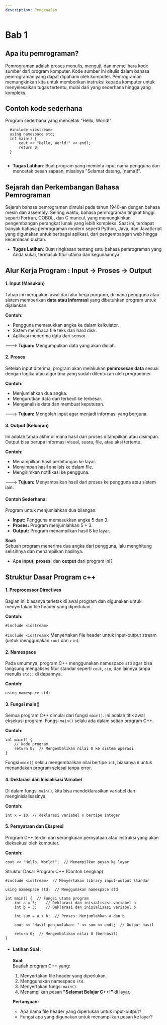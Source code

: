 ```yaml
---
description: Pengenalan
---
```


# Bab 1

## Apa itu pemrograman?

Pemrograman adalah proses menulis, menguji, dan memelihara kode sumber dari program komputer. Kode sumber ini ditulis dalam bahasa pemrograman yang dapat dipahami oleh komputer. Pemrograman memungkinkan kita untuk memberikan instruksi kepada komputer untuk menyelesaikan tugas tertentu, mulai dari yang sederhana hingga yang kompleks.

## Contoh kode sederhana

Program sederhana yang mencetak "Hello, World!"

```
  #include <iostream>
  using namespace std;
  int main() {
      cout << "Hello, World!" << endl;
      return 0;
  }
  
```

* **Tugas Latihan**: Buat program yang meminta input nama pengguna dan mencetak pesan sapaan, misalnya "Selamat datang, \[nama]!".

## Sejarah dan Perkembangan Bahasa Pemrograman

Sejarah bahasa pemrograman dimulai pada tahun 1940-an dengan bahasa mesin dan assembly. Seiring waktu, bahasa pemrograman tingkat tinggi seperti Fortran, COBOL, dan C muncul, yang memungkinkan pengembangan perangkat lunak yang lebih kompleks. Saat ini, terdapat banyak bahasa pemrograman modern seperti Python, Java, dan JavaScript yang digunakan untuk berbagai aplikasi, dari pengembangan web hingga kecerdasan buatan.

* **Tugas Latihan**: Buat ringkasan tentang satu bahasa pemrograman yang Anda sukai, termasuk fitur utama dan kegunaannya.

## Alur Kerja Program  : Input → Proses → Output

#### **1. Input (Masukan)**

Tahap ini merupakan awal dari alur kerja program, di mana pengguna atau sistem memberikan **data atau informasi** yang dibutuhkan program untuk dijalankan.

**Contoh:**

* Pengguna memasukkan angka ke dalam kalkulator.
* Sistem membaca file teks dari hard disk.
* Aplikasi menerima data dari sensor.

🡒 **Tujuan:** Mengumpulkan data yang akan diolah.

#### **2. Proses**

Setelah input diterima, program akan melakukan **pemrosesan data** sesuai dengan logika atau algoritma yang sudah ditentukan oleh programmer.

**Contoh:**

* Menjumlahkan dua angka.
* Mengurutkan data dari terkecil ke terbesar.
* Menganalisis data dan membuat keputusan.

🡒 **Tujuan:** Mengolah input agar menjadi informasi yang berguna.

#### 3. **Output (Keluaran)**

Ini adalah tahap akhir di mana hasil dari proses ditampilkan atau disimpan. Output bisa berupa informasi visual, suara, file, atau aksi tertentu.

**Contoh:**

* Menampilkan hasil perhitungan ke layar.
* Menyimpan hasil analisis ke dalam file.
* Mengirimkan notifikasi ke pengguna.

🡒 **Tujuan:** Menyampaikan hasil dari proses ke pengguna atau sistem lain.

#### Contoh Sederhana:

Program untuk menjumlahkan dua bilangan:

* **Input:** Pengguna memasukkan angka 5 dan 3.
* **Proses:** Program menjumlahkan 5 + 3.
* **Output:** Program menampilkan hasil 8 ke layar.

**Soal:**\
Sebuah program menerima dua angka dari pengguna, lalu menghitung selisihnya dan menampilkan hasilnya.

* Apa **input**, **proses**, dan **output** dari program ini?

## Struktur Dasar Program c++

#### 1. **Preprocessor Directives**

Bagian ini biasanya terletak di awal program dan digunakan untuk menyertakan file header yang diperlukan.

**Contoh:**

```
#include <iostream>
```

`#include <iostream>`: Menyertakan file header untuk input-output stream (untuk menggunakan `cout` dan `cin`).

#### 2. **Namespace**

Pada umumnya, program C++ menggunakan namespace `std` agar bisa langsung mengakses fitur standar seperti `cout`, `cin`, dan lainnya tanpa menulis `std::` di depannya.

**Contoh:**

```
using namespace std;
```

#### 3. **Fungsi main()**

Semua program C++ dimulai dari fungsi `main()`. Ini adalah titik awal eksekusi program. Fungsi `main()` selalu ada dalam setiap program C++.

**Contoh:**

```
int main() {
    // kode program
    return 0;  // Mengembalikan nilai 0 ke sistem operasi
}
```

Fungsi `main()` selalu mengembalikan nilai bertipe `int`, biasanya `0` untuk menandakan program selesai tanpa error.

#### 4. **Deklarasi dan Inisialisasi Variabel**

Di dalam fungsi `main()`, kita bisa mendeklarasikan variabel dan menginisialisasinya.

**Contoh:**

```
int x = 10; // deklarasi variabel x bertipe integer
```

#### 5. **Pernyataan dan Ekspresi**

Program C++ terdiri dari serangkaian pernyataan atau instruksi yang akan dieksekusi oleh komputer.

**Contoh:**

```
cout << "Hello, World!";  // Menampilkan pesan ke layar
```

Struktur Dasar Program C++ (Contoh Lengkap)

```
#include <iostream>  // Menyertakan library input-output standar

using namespace std;  // Menggunakan namespace std

int main() {  // Fungsi utama program
    int a = 5;    // Deklarasi dan inisialisasi variabel a
    int b = 3;    // Deklarasi dan inisialisasi variabel b

    int sum = a + b;  // Proses: Menjumlahkan a dan b

    cout << "Hasil penjumlahan: " << sum << endl;  // Output hasil

    return 0;  // Mengembalikan nilai 0 (berhasil)
}
```

*   #### **Latihan Soal :**

    **Soal:**\
    Buatlah program C++ yang:

    1. Menyertakan file header yang diperlukan.
    2. Menggunakan namespace `std`.
    3. Menyertakan fungsi `main()`.
    4. Menampilkan pesan **"Selamat Belajar C++!"** di layar.

    **Pertanyaan:**

    * Apa nama file header yang diperlukan untuk input-output?
    * Fungsi apa yang digunakan untuk menampilkan pesan ke layar?

